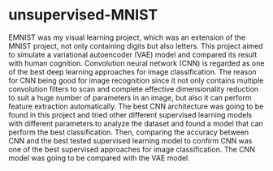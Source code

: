 # unsupervised-MNIST
EMNIST was my visual learning project, which was an extension of the MNIST
project, not only containing digits but also letters. This project aimed to simulate a variational
autoencoder (VAE) model and compared its result with human cognition. Convolution neural
network (CNN) is regarded as one of the best deep learning approaches for image
classification. The reason for CNN being good for image recognition since it not only contains
multiple convolution filters to scan and complete effective dimensionality reduction to suit a huge
number of parameters in an image, but also it can perform feature extraction automatically.
The best CNN architecture was going to be found in this project and tried other different
supervised learning models with different parameters to analyze the dataset and found a model
that can perform the best classification. Then, comparing the accuracy between CNN and the
best tested supervised learning model to confirm CNN was one of the best supervised
approaches for image classification. The CNN model was going to be compared with the VAE
model.
